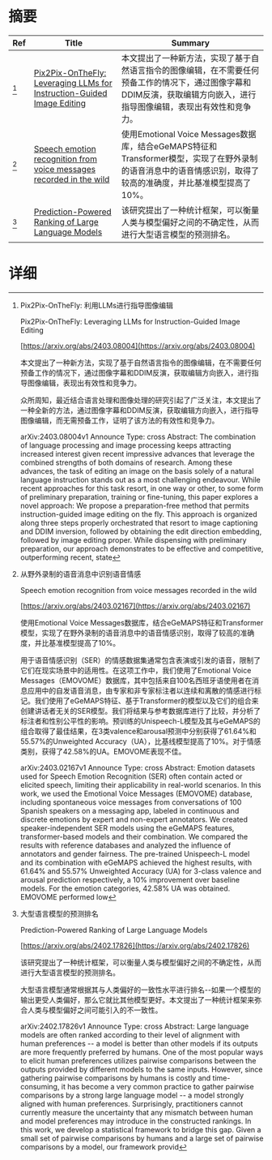 # 摘要

| Ref | Title | Summary |
| --- | --- | --- |
| [^1] | [Pix2Pix-OnTheFly: Leveraging LLMs for Instruction-Guided Image Editing](https://arxiv.org/abs/2403.08004) | 本文提出了一种新方法，实现了基于自然语言指令的图像编辑，在不需要任何预备工作的情况下，通过图像字幕和DDIM反演，获取编辑方向嵌入，进行指导图像编辑，表现出有效性和竞争力。 |
| [^2] | [Speech emotion recognition from voice messages recorded in the wild](https://arxiv.org/abs/2403.02167) | 使用Emotional Voice Messages数据库，结合eGeMAPS特征和Transformer模型，实现了在野外录制的语音消息中的语音情感识别，取得了较高的准确度，并比基准模型提高了10%。 |
| [^3] | [Prediction-Powered Ranking of Large Language Models](https://arxiv.org/abs/2402.17826) | 该研究提出了一种统计框架，可以衡量人类与模型偏好之间的不确定性，从而进行大型语言模型的预测排名。 |

# 详细

[^1]: Pix2Pix-OnTheFly: 利用LLMs进行指导图像编辑

    Pix2Pix-OnTheFly: Leveraging LLMs for Instruction-Guided Image Editing

    [https://arxiv.org/abs/2403.08004](https://arxiv.org/abs/2403.08004)

    本文提出了一种新方法，实现了基于自然语言指令的图像编辑，在不需要任何预备工作的情况下，通过图像字幕和DDIM反演，获取编辑方向嵌入，进行指导图像编辑，表现出有效性和竞争力。

    

    众所周知，最近结合语言处理和图像处理的研究引起了广泛关注，本文提出了一种全新的方法，通过图像字幕和DDIM反演，获取编辑方向嵌入，进行指导图像编辑，而无需预备工作，证明了该方法的有效性和竞争力。

    arXiv:2403.08004v1 Announce Type: cross  Abstract: The combination of language processing and image processing keeps attracting increased interest given recent impressive advances that leverage the combined strengths of both domains of research. Among these advances, the task of editing an image on the basis solely of a natural language instruction stands out as a most challenging endeavour. While recent approaches for this task resort, in one way or other, to some form of preliminary preparation, training or fine-tuning, this paper explores a novel approach: We propose a preparation-free method that permits instruction-guided image editing on the fly. This approach is organized along three steps properly orchestrated that resort to image captioning and DDIM inversion, followed by obtaining the edit direction embedding, followed by image editing proper. While dispensing with preliminary preparation, our approach demonstrates to be effective and competitive, outperforming recent, state 
    
[^2]: 从野外录制的语音消息中识别语音情感

    Speech emotion recognition from voice messages recorded in the wild

    [https://arxiv.org/abs/2403.02167](https://arxiv.org/abs/2403.02167)

    使用Emotional Voice Messages数据库，结合eGeMAPS特征和Transformer模型，实现了在野外录制的语音消息中的语音情感识别，取得了较高的准确度，并比基准模型提高了10%。

    

    用于语音情感识别（SER）的情感数据集通常包含表演或引发的语音，限制了它们在现实场景中的适用性。在这项工作中，我们使用了Emotional Voice Messages（EMOVOME）数据库，其中包括来自100名西班牙语使用者在消息应用中的自发语音消息，由专家和非专家标注者以连续和离散的情感进行标记。我们使用了eGeMAPS特征、基于Transformer的模型以及它们的组合来创建讲话者无关的SER模型。我们将结果与参考数据库进行了比较，并分析了标注者和性别公平性的影响。预训练的Unispeech-L模型及其与eGeMAPS的组合取得了最佳结果，在3类valence和arousal预测中分别获得了61.64%和55.57%的Unweighted Accuracy（UA），比基线模型提高了10%。对于情感类别，获得了42.58%的UA。EMOVOME表现不佳。

    arXiv:2403.02167v1 Announce Type: cross  Abstract: Emotion datasets used for Speech Emotion Recognition (SER) often contain acted or elicited speech, limiting their applicability in real-world scenarios. In this work, we used the Emotional Voice Messages (EMOVOME) database, including spontaneous voice messages from conversations of 100 Spanish speakers on a messaging app, labeled in continuous and discrete emotions by expert and non-expert annotators. We created speaker-independent SER models using the eGeMAPS features, transformer-based models and their combination. We compared the results with reference databases and analyzed the influence of annotators and gender fairness. The pre-trained Unispeech-L model and its combination with eGeMAPS achieved the highest results, with 61.64% and 55.57% Unweighted Accuracy (UA) for 3-class valence and arousal prediction respectively, a 10% improvement over baseline models. For the emotion categories, 42.58% UA was obtained. EMOVOME performed low
    
[^3]: 大型语言模型的预测排名

    Prediction-Powered Ranking of Large Language Models

    [https://arxiv.org/abs/2402.17826](https://arxiv.org/abs/2402.17826)

    该研究提出了一种统计框架，可以衡量人类与模型偏好之间的不确定性，从而进行大型语言模型的预测排名。

    

    大型语言模型通常根据其与人类偏好的一致性水平进行排名--如果一个模型的输出更受人类偏好，那么它就比其他模型更好。本文提出了一种统计框架来弥合人类与模型偏好之间可能引入的不一致性。

    arXiv:2402.17826v1 Announce Type: cross  Abstract: Large language models are often ranked according to their level of alignment with human preferences -- a model is better than other models if its outputs are more frequently preferred by humans. One of the most popular ways to elicit human preferences utilizes pairwise comparisons between the outputs provided by different models to the same inputs. However, since gathering pairwise comparisons by humans is costly and time-consuming, it has become a very common practice to gather pairwise comparisons by a strong large language model -- a model strongly aligned with human preferences. Surprisingly, practitioners cannot currently measure the uncertainty that any mismatch between human and model preferences may introduce in the constructed rankings. In this work, we develop a statistical framework to bridge this gap. Given a small set of pairwise comparisons by humans and a large set of pairwise comparisons by a model, our framework provid
    

